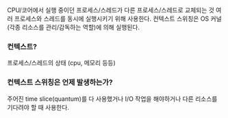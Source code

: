 CPU/코어에서 실행 중이던 프로세스/스레드가 다른 프로세스/스레드로 교체되는 것
여러 프로세스와 스레드를 동시에 실행시키기 위해 사용한다.
컨텍스트 스위칭은 OS 커널(각종 리소스를 관리/감독하는 역할)에 의해 실행된다.
### 컨텍스트?
프로세스/스레드의 상태 (cpu, 메모리 등등)
### 컨텍스트 스위칭은 언제 발생하는가?
주어진 time slice(quantum)를 다 사용했거나 I/O 작업을 해야하거나 다른 리소스를 기다려야 할 때 사용한다.
